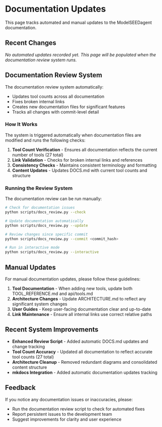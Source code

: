 # Documentation Updates

This page tracks automated and manual updates to the ModelSEEDagent documentation.

## Recent Changes

*No automated updates recorded yet. This page will be populated when the documentation review system runs.*

## Documentation Review System

The documentation review system automatically:
- Updates tool counts across all documentation
- Fixes broken internal links
- Creates new documentation files for significant features
- Tracks all changes with commit-level detail

### How It Works

The system is triggered automatically when documentation files are modified and runs the following checks:

1. **Tool Count Verification** - Ensures all documentation reflects the current number of tools (27 total)
2. **Link Validation** - Checks for broken internal links and references
3. **Consistency Checks** - Maintains consistent terminology and formatting
4. **Content Updates** - Updates DOCS.md with current tool counts and structure

### Running the Review System

The documentation review can be run manually:

```bash
# Check for documentation issues
python scripts/docs_review.py --check

# Update documentation automatically
python scripts/docs_review.py --update

# Review changes since specific commit
python scripts/docs_review.py --commit <commit_hash>

# Run in interactive mode
python scripts/docs_review.py --interactive
```

## Manual Updates

For manual documentation updates, please follow these guidelines:

1. **Tool Documentation** - When adding new tools, update both TOOL_REFERENCE.md and api/tools.md
2. **Architecture Changes** - Update ARCHITECTURE.md to reflect any significant system changes
3. **User Guides** - Keep user-facing documentation clear and up-to-date
4. **Link Maintenance** - Ensure all internal links use correct relative paths

## Recent System Improvements

- **Enhanced Review Script** - Added automatic DOCS.md updates and change tracking
- **Tool Count Accuracy** - Updated all documentation to reflect accurate tool counts (27 total)
- **Architecture Cleanup** - Removed redundant diagrams and consolidated content structure
- **mkdocs Integration** - Added automatic documentation updates tracking

## Feedback

If you notice any documentation issues or inaccuracies, please:
- Run the documentation review script to check for automated fixes
- Report persistent issues to the development team
- Suggest improvements for clarity and user experience
